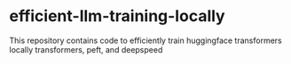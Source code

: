 # efficient-llm-training-locally
This repository contains code to efficiently train huggingface transformers locally transformers, peft, and deepspeed
